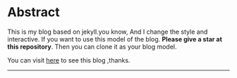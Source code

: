 # Abstract

This is my blog based on jekyll.you know, And I change the style and interactive. If you want to use this model of the blog. **Please give a star at this repository**. Then you can clone it as your blog model.

You can visit [here](http://roky.github.io) to see this blog ,thanks.

---



